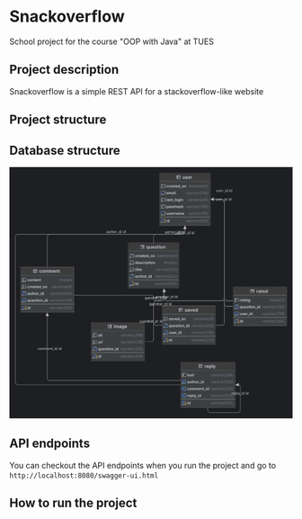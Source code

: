 # Snackoverflow
School project for the course "OOP with Java" at TUES 

## Project description
Snackoverflow is a simple REST API for a stackoverflow-like website

[//]: # (TODO: Finish project description)

## Project structure 

[//]: # (TODO: Add project structure)

## Database structure

![Database structure](./doc/snackoverflow.png)

## API endpoints

You can checkout the API endpoints when you run the project and go to `http://localhost:8080/swagger-ui.html`

[//]: # (TODO: Add API endpoints)

## How to run the project

[//]: # (TODO: Add instructions for running the project)